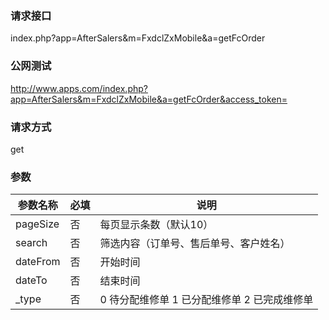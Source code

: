 ### **请求接口**
index.php?app=AfterSalers&m=FxdclZxMobile&a=getFcOrder



### **公网测试**
http://www.apps.com/index.php?app=AfterSalers&m=FxdclZxMobile&a=getFcOrder&access_token=

### **请求方式**
get


### **参数**
| 参数名称  |必填|     说明      |
|------|-----|------|
| pageSize| 否 | 每页显示条数（默认10）   |
| search| 否 | 筛选内容（订单号、售后单号、客户姓名）   |
| dateFrom| 否 | 开始时间   |
| dateTo| 否 | 结束时间   |
| _type| 否 | 0 待分配维修单  1 已分配维修单 2 已完成维修单 |  